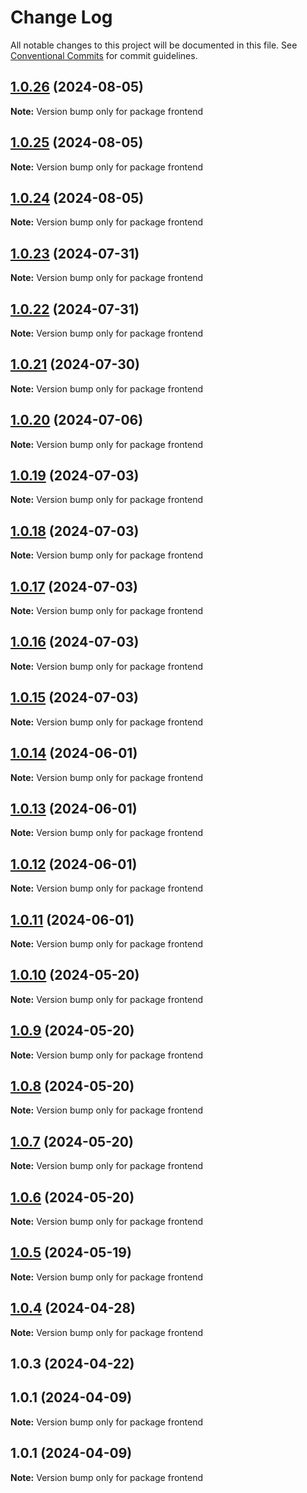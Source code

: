 # Change Log

All notable changes to this project will be documented in this file.
See [Conventional Commits](https://conventionalcommits.org) for commit guidelines.

## [1.0.26](https://github.com/Kallenju/notes/compare/frontend@1.0.25...frontend@1.0.26) (2024-08-05)

**Note:** Version bump only for package frontend

## [1.0.25](https://github.com/Kallenju/notes/compare/frontend@1.0.24...frontend@1.0.25) (2024-08-05)

**Note:** Version bump only for package frontend

## [1.0.24](https://github.com/Kallenju/notes/compare/frontend@1.0.23...frontend@1.0.24) (2024-08-05)

**Note:** Version bump only for package frontend

## [1.0.23](https://github.com/Kallenju/notes/compare/frontend@1.0.22...frontend@1.0.23) (2024-07-31)

**Note:** Version bump only for package frontend

## [1.0.22](https://github.com/Kallenju/notes/compare/frontend@1.0.21...frontend@1.0.22) (2024-07-31)

**Note:** Version bump only for package frontend

## [1.0.21](https://github.com/Kallenju/notes/compare/frontend@1.0.20...frontend@1.0.21) (2024-07-30)

**Note:** Version bump only for package frontend

## [1.0.20](https://github.com/Kallenju/notes/compare/frontend@1.0.19...frontend@1.0.20) (2024-07-06)

**Note:** Version bump only for package frontend

## [1.0.19](https://github.com/Kallenju/notes/compare/frontend@1.0.18...frontend@1.0.19) (2024-07-03)

**Note:** Version bump only for package frontend

## [1.0.18](https://github.com/Kallenju/notes/compare/frontend@1.0.17...frontend@1.0.18) (2024-07-03)

**Note:** Version bump only for package frontend

## [1.0.17](https://github.com/Kallenju/notes/compare/frontend@1.0.16...frontend@1.0.17) (2024-07-03)

**Note:** Version bump only for package frontend

## [1.0.16](https://github.com/Kallenju/notes/compare/frontend@1.0.15...frontend@1.0.16) (2024-07-03)

**Note:** Version bump only for package frontend

## [1.0.15](https://github.com/Kallenju/notes/compare/frontend@1.0.14...frontend@1.0.15) (2024-07-03)

**Note:** Version bump only for package frontend

## [1.0.14](https://github.com/Kallenju/notes/compare/frontend@1.0.13...frontend@1.0.14) (2024-06-01)

**Note:** Version bump only for package frontend

## [1.0.13](https://github.com/Kallenju/notes/compare/frontend@1.0.12...frontend@1.0.13) (2024-06-01)

**Note:** Version bump only for package frontend

## [1.0.12](https://github.com/Kallenju/notes/compare/frontend@1.0.11...frontend@1.0.12) (2024-06-01)

**Note:** Version bump only for package frontend

## [1.0.11](https://github.com/Kallenju/notes/compare/frontend@1.0.8...frontend@1.0.11) (2024-06-01)

**Note:** Version bump only for package frontend

## [1.0.10](https://github.com/Kallenju/notes/compare/frontend@1.0.8...frontend@1.0.10) (2024-05-20)

**Note:** Version bump only for package frontend

## [1.0.9](https://github.com/Kallenju/notes/compare/frontend@1.0.8...frontend@1.0.9) (2024-05-20)

**Note:** Version bump only for package frontend

## [1.0.8](https://github.com/Kallenju/notes/compare/frontend@1.0.7...frontend@1.0.8) (2024-05-20)

**Note:** Version bump only for package frontend

## [1.0.7](https://github.com/Kallenju/notes/compare/frontend@1.0.6...frontend@1.0.7) (2024-05-20)

**Note:** Version bump only for package frontend

## [1.0.6](https://github.com/Kallenju/notes/compare/frontend@1.0.5...frontend@1.0.6) (2024-05-20)

**Note:** Version bump only for package frontend

## [1.0.5](https://github.com/Kallenju/notes/compare/frontend@1.0.4...frontend@1.0.5) (2024-05-19)

**Note:** Version bump only for package frontend

## [1.0.4](https://github.com/Kallenju/notes/compare/frontend@1.0.3...frontend@1.0.4) (2024-04-28)

**Note:** Version bump only for package frontend

## 1.0.3 (2024-04-22)

## 1.0.1 (2024-04-09)

**Note:** Version bump only for package frontend

## 1.0.1 (2024-04-09)

**Note:** Version bump only for package frontend
